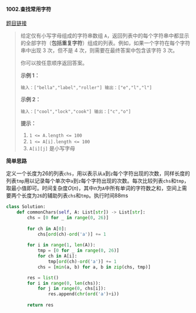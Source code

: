#### 1002.查找常用字符


[题目链接](<https://leetcode-cn.com/problems/find-common-characters/>)


> 给定仅有小写字母组成的字符串数组 `A`，返回列表中的每个字符串中都显示的全部字符（**包括重复字符**）组成的列表。例如，如果一个字符在每个字符串中出现 3 次，但不是 4 次，则需要在最终答案中包含该字符 3 次。
>
> 你可以按任意顺序返回答案。
>
>  
>
> **示例 1：**
>
> `
> 输入：["bella","label","roller"]
> 输出：["e","l","l"]
> `
>
> **示例 2：**
>
> `
> 输入：["cool","lock","cook"]
> 输出：["c","o"]
> `
>
>  
>
> **提示：**
>
> 1. `1 <= A.length <= 100`
> 2. `1 <= A[i].length <= 100`
> 3. `A[i][j]` 是小写字母

**简单思路**

定义一个长度为26的列表`chs`，用以表示从`a`到`z`每个字符出现的次数，同样长度的列表`tmp`用以记录每个单次中`a`到`z`每个字符出现的次数。每次比较列表`chs`和`tmp`，取最小值即可。时间复杂度$O(n)$，其中$n$为`A`中所有单词的字符数之和，空间上需要两个长度为`26`的辅助列表`chs`和`tmp`。执行时间88ms

```python
class Solution:
    def commonChars(self, A: List[str]) -> List[str]:   
        chs = [0 for _ in range(0, 26)]
        
        for ch in A[0]:
            chs[ord(ch)-ord('a')] += 1
        
        for i in range(1, len(A)):
            tmp = [0 for _ in range(0, 26)]
            for ch in A[i]:
                tmp[ord(ch)-ord('a')] += 1
            chs = [min(a, b) for a, b in zip(chs, tmp)]

        res = list()
        for i in range(0, len(chs)):
            for j in range(0, chs[i]):
                res.append(chr(ord('a')+i))
        
        return res
```

